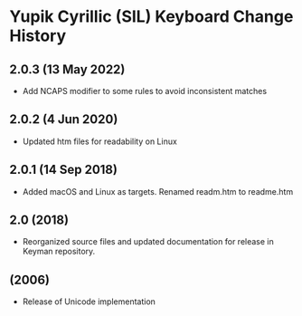 Yupik Cyrillic (SIL) Keyboard Change History
=======================

2.0.3 (13 May 2022)
-------------------
* Add NCAPS modifier to some rules to avoid inconsistent matches

2.0.2 (4 Jun 2020)
-------------------
* Updated htm files for readability on Linux

2.0.1 (14 Sep 2018)
-------------------
* Added macOS and Linux as targets. Renamed readm.htm to readme.htm

2.0 (2018)
-------------------
* Reorganized source files and updated documentation for release in Keyman repository.

(2006)
-------------------
* Release of Unicode implementation
